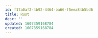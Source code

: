 ```yaml
---
id: f17a0af2-4b92-4464-ba66-f5eea84b5bd6
title: Rust
desc: ''
updated: 1607359168784
created: 1607359168784
---
```


